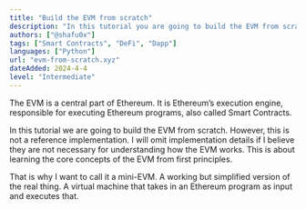 ```yaml
---
title: "Build the EVM from scratch"
description: "In this tutorial you are going to build the EVM from scratch."
authors: ["@shafu0x"]
tags: ["Smart Contracts", "DeFi", "Dapp"]
languages: ["Python"]
url: "evm-from-scratch.xyz"
dateAdded: 2024-4-4
level: "Intermediate"
---
```


The EVM is a central part of Ethereum. It is Ethereum’s execution engine, responsible for executing Ethereum programs, also called Smart Contracts.

In this tutorial we are going to build the EVM from scratch. However, this is not a reference implementation. I will omit implementation details if I believe they are not necessary for understanding how the EVM works. This is about learning the core concepts of the EVM from first principles.

That is why I want to call it a mini-EVM. A working but simplified version of the real thing. A virtual machine that takes in an Ethereum program as input and executes that.